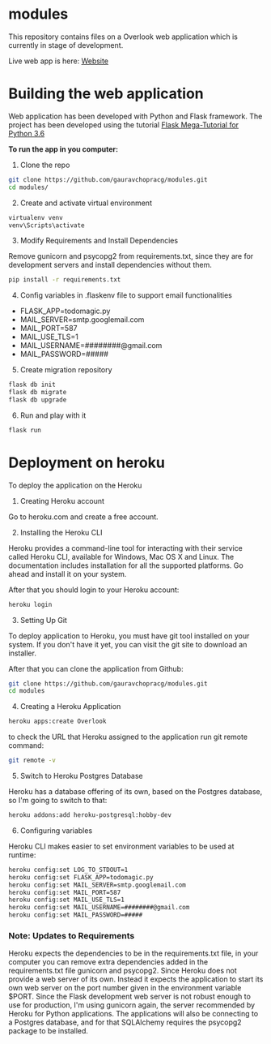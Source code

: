 # modules

This repository contains files on a Overlook web application which is currently in stage of development.

Live web app is here:
[Website](http://todomagic.herokuapp.com/)


# Building the web application

Web application has been developed with Python and Flask framework. The project has been developed using the tutorial [Flask Mega-Tutorial for Python 3.6](https://blog.miguelgrinberg.com/post/the-flask-mega-tutorial-part-i-hello-world)

**To run the app in you computer:**

1. Clone the repo

```bash
git clone https://github.com/gauravchopracg/modules.git
cd modules/
```

2. Create and activate virtual environment
```bash
virtualenv venv
venv\Scripts\activate
```

3. Modify Requirements and Install Dependencies

Remove gunicorn and psycopg2 from requirements.txt, since they are for development servers and install dependencies without them.

```bash
pip install -r requirements.txt
```

4. Config variables in .flaskenv file to support email functionalities
* FLASK_APP=todomagic.py
* MAIL_SERVER=smtp.googlemail.com
* MAIL_PORT=587
* MAIL_USE_TLS=1
* MAIL_USERNAME=########@gmail.com
* MAIL_PASSWORD=#####

5. Create migration repository

```bash
flask db init
flask db migrate
flask db upgrade
```

6. Run and play with it

```bash
flask run
```


# Deployment on heroku

To deploy the application on the Heroku

1. Creating Heroku account

Go to heroku.com and create a free account.

2. Installing the Heroku CLI

Heroku provides a command-line tool for interacting with their service called Heroku CLI, available for Windows, Mac OS X and Linux. The documentation includes installation for all the supported platforms. Go ahead and install it on your system.

After that you should login to your Heroku account:

```bash
heroku login
```

3. Setting Up Git

To deploy application to Heroku, you must have git tool installed on your system. If you don't have it yet, you can visit the git site to download an installer.

After that you can clone the application from Github:

```bash
git clone https://github.com/gauravchopracg/modules.git
cd modules
```

4. Creating a Heroku Application

```bash
heroku apps:create Overlook
```

to check the URL that Heroku assigned to the application run git remote command:

```bash
git remote -v
```

5. Switch to Heroku Postgres Database

Heroku has a database offering of its own, based on the Postgres database, so I'm going to switch to that:

```bash
heroku addons:add heroku-postgresql:hobby-dev
```

6. Configuring variables

Heroku CLI makes easier to set environment variables to be used at runtime:
```bash
heroku config:set LOG_TO_STDOUT=1
heroku config:set FLASK_APP=todomagic.py
heroku config:set MAIL_SERVER=smtp.googlemail.com
heroku config:set MAIL_PORT=587
heroku config:set MAIL_USE_TLS=1
heroku config:set MAIL_USERNAME=########@gmail.com
heroku config:set MAIL_PASSWORD=#####
```

### Note: Updates to Requirements

Heroku expects the dependencies to be in the requirements.txt file, in your computer you can remove extra dependencies added in the requirements.txt file gunicorn and psycopg2. Since Heroku does not provide a web server of its own. Instead it expects the application to start its own web server on the port number given in the environment variable $PORT. Since the Flask development web server is not robust enough to use for production, I'm using gunicorn again, the server recommended by Heroku for Python applications. The applications will also be connecting to a Postgres database, and for that SQLAlchemy requires the psycopg2 package to be installed.